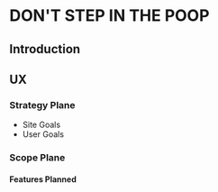 # DON'T STEP IN THE POOP

## Introduction

## UX 

### Strategy Plane

* Site Goals
* User Goals

### Scope Plane

#### Features Planned
